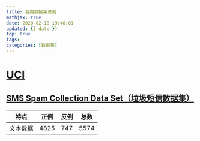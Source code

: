 ```yaml
---
title: 各类数据集说明
mathjax: true
date: 2020-02-18 19:46:01
updated: {{ date }}
top: true
tags:
categories: [数据集]
---
```


# [UCI](http://archive.ics.uci.edu/ml/datasets.php)

## [SMS Spam Collection Data Set（垃圾短信数据集）](http://archive.ics.uci.edu/ml/datasets/SMS+Spam+Collection)

| 特点 | 正例 | 反例 | 总数 |
| :---: | :---: | :---: | :---: |
| 文本数据 | 4825 | 747 | 5574 |
